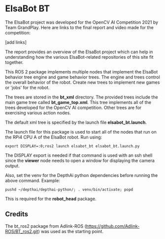 # ElsaBot BT

The ElsaBot project was developed for the OpenCV AI Competition 2021 by Team GrandPlay.  Here are links to the final report and video made for the competition:
 
 [add links]
 
The report provides an overview of the ElsaBot project which can help in understanding how the various ElsaBot-related repositories of this site fit together.
  
This ROS 2 package implements multiple nodes that implement the ElsaBot behavior tree engine and game behavior trees.  The engine and trees control the overall behavior of the robot.  Create new trees to implement new games or 'jobs' for the robot.

The trees are stored in the **bt_xml** directory. The provided trees include the main game tree called **bt_game_top.xml**.  This tree implements all of the trees developed for the OpenCV AI competition.  Other trees are for exercising various action nodes.

The default xml tree is specified by the launch file **elsabot_bt.launch**.

The launch file for this package is used to start all of the nodes that run on the RPi4 CPU A of the ElsaBot robot.  Run using:

```
export DISPLAY=:0;ros2 launch elsabot_bt elsabot_bt.launch.py
```
The DISPLAY export is needed if that command is used with an ssh shell since the **viewer** node needs to open a window for displaying the camera output.

Also, set the venv for the DepthAi python dependencies before running the above command. Example:

````
pushd ~/depthai/depthai-python/; . venv/bin/activate; popd
````

This is required for the **robot_head** package.

## Credits

The bt_ros2 package from Adlink-ROS (https://github.com/Adlink-ROS/BT_ros2.git) was used as the starting point.

